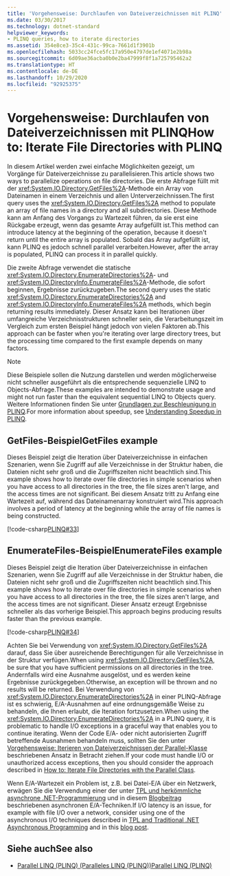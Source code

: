 ```yaml
---
title: 'Vorgehensweise: Durchlaufen von Dateiverzeichnissen mit PLINQ'
ms.date: 03/30/2017
ms.technology: dotnet-standard
helpviewer_keywords:
- PLINQ queries, how to iterate directories
ms.assetid: 354e8ce3-35c4-431c-99ca-7661d1f3901b
ms.openlocfilehash: 5033cc24fce5fc17a950e4797de1ef4071e2b98a
ms.sourcegitcommit: 6d09ae36acba0b0e2ba47999f8f1a725795462a2
ms.translationtype: HT
ms.contentlocale: de-DE
ms.lasthandoff: 10/29/2020
ms.locfileid: "92925375"
---
```

# <a name="how-to-iterate-file-directories-with-plinq"></a><span data-ttu-id="dcff1-102">Vorgehensweise: Durchlaufen von Dateiverzeichnissen mit PLINQ</span><span class="sxs-lookup"><span data-stu-id="dcff1-102">How to: Iterate File Directories with PLINQ</span></span>

<span data-ttu-id="dcff1-103">In diesem Artikel werden zwei einfache Möglichkeiten gezeigt, um Vorgänge für Dateiverzeichnisse zu parallelisieren.</span><span class="sxs-lookup"><span data-stu-id="dcff1-103">This article shows two ways to parallelize operations on file directories.</span></span> <span data-ttu-id="dcff1-104">Die erste Abfrage füllt mit der <xref:System.IO.Directory.GetFiles%2A>-Methode ein Array von Dateinamen in einem Verzeichnis und allen Unterverzeichnissen.</span><span class="sxs-lookup"><span data-stu-id="dcff1-104">The first query uses the <xref:System.IO.Directory.GetFiles%2A> method to populate an array of file names in a directory and all subdirectories.</span></span> <span data-ttu-id="dcff1-105">Diese Methode kann am Anfang des Vorgangs zu Wartezeit führen, da sie erst eine Rückgabe erzeugt, wenn das gesamte Array aufgefüllt ist.</span><span class="sxs-lookup"><span data-stu-id="dcff1-105">This method can introduce latency at the beginning of the operation, because it doesn't return until the entire array is populated.</span></span> <span data-ttu-id="dcff1-106">Sobald das Array aufgefüllt ist, kann PLINQ es jedoch schnell parallel verarbeiten.</span><span class="sxs-lookup"><span data-stu-id="dcff1-106">However, after the array is populated, PLINQ can process it in parallel quickly.</span></span>  
  
<span data-ttu-id="dcff1-107">Die zweite Abfrage verwendet die statische <xref:System.IO.Directory.EnumerateDirectories%2A>- und <xref:System.IO.DirectoryInfo.EnumerateFiles%2A>-Methode, die sofort beginnen, Ergebnisse zurückzugeben.</span><span class="sxs-lookup"><span data-stu-id="dcff1-107">The second query uses the static <xref:System.IO.Directory.EnumerateDirectories%2A> and <xref:System.IO.DirectoryInfo.EnumerateFiles%2A> methods, which begin returning results immediately.</span></span> <span data-ttu-id="dcff1-108">Dieser Ansatz kann bei Iterationen über umfangreiche Verzeichnisstrukturen schneller sein, die Verarbeitungszeit im Vergleich zum ersten Beispiel hängt jedoch von vielen Faktoren ab.</span><span class="sxs-lookup"><span data-stu-id="dcff1-108">This approach can be faster when you're iterating over large directory trees, but the processing time compared to the first example depends on many factors.</span></span>  
  
> [!NOTE]
> <span data-ttu-id="dcff1-109">Diese Beispiele sollen die Nutzung darstellen und werden möglicherweise nicht schneller ausgeführt als die entsprechende sequenzielle LINQ to Objects-Abfrage.</span><span class="sxs-lookup"><span data-stu-id="dcff1-109">These examples are intended to demonstrate usage and might not run faster than the equivalent sequential LINQ to Objects query.</span></span> <span data-ttu-id="dcff1-110">Weitere Informationen finden Sie unter [Grundlagen zur Beschleunigung in PLINQ](understanding-speedup-in-plinq.md).</span><span class="sxs-lookup"><span data-stu-id="dcff1-110">For more information about speedup, see [Understanding Speedup in PLINQ](understanding-speedup-in-plinq.md).</span></span>  
  
## <a name="getfiles-example"></a><span data-ttu-id="dcff1-111">GetFiles-Beispiel</span><span class="sxs-lookup"><span data-stu-id="dcff1-111">GetFiles example</span></span>

 <span data-ttu-id="dcff1-112">Dieses Beispiel zeigt die Iteration über Dateiverzeichnisse in einfachen Szenarien, wenn Sie Zugriff auf alle Verzeichnisse in der Struktur haben, die Dateien nicht sehr groß und die Zugriffszeiten nicht beachtlich sind.</span><span class="sxs-lookup"><span data-stu-id="dcff1-112">This example shows how to iterate over file directories in simple scenarios when you have access to all directories in the tree, the file sizes aren't large, and the access times are not significant.</span></span> <span data-ttu-id="dcff1-113">Bei diesem Ansatz tritt zu Anfang eine Wartezeit auf, während das Dateinamenarray konstruiert wird.</span><span class="sxs-lookup"><span data-stu-id="dcff1-113">This approach involves a period of latency at the beginning while the array of file names is being constructed.</span></span>  
  
 [!code-csharp[PLINQ#33](../../../samples/snippets/csharp/VS_Snippets_Misc/plinq/cs/plinqfileiteration.cs#33)]  
  
## <a name="enumeratefiles-example"></a><span data-ttu-id="dcff1-114">EnumerateFiles-Beispiel</span><span class="sxs-lookup"><span data-stu-id="dcff1-114">EnumerateFiles example</span></span>

 <span data-ttu-id="dcff1-115">Dieses Beispiel zeigt die Iteration über Dateiverzeichnisse in einfachen Szenarien, wenn Sie Zugriff auf alle Verzeichnisse in der Struktur haben, die Dateien nicht sehr groß und die Zugriffszeiten nicht beachtlich sind.</span><span class="sxs-lookup"><span data-stu-id="dcff1-115">This example shows how to iterate over file directories in simple scenarios when you have access to all directories in the tree, the file sizes aren't large, and the access times are not significant.</span></span> <span data-ttu-id="dcff1-116">Dieser Ansatz erzeugt Ergebnisse schneller als das vorherige Beispiel.</span><span class="sxs-lookup"><span data-stu-id="dcff1-116">This approach begins producing results faster than the previous example.</span></span>  
  
 [!code-csharp[PLINQ#34](../../../samples/snippets/csharp/VS_Snippets_Misc/plinq/cs/plinqfileiteration.cs#34)]  
  
 <span data-ttu-id="dcff1-117">Achten Sie bei Verwendung von <xref:System.IO.Directory.GetFiles%2A> darauf, dass Sie über ausreichende Berechtigungen für alle Verzeichnisse in der Struktur verfügen.</span><span class="sxs-lookup"><span data-stu-id="dcff1-117">When using <xref:System.IO.Directory.GetFiles%2A>, be sure that you have sufficient permissions on all directories in the tree.</span></span> <span data-ttu-id="dcff1-118">Andernfalls wird eine Ausnahme ausgelöst, und es werden keine Ergebnisse zurückgegeben.</span><span class="sxs-lookup"><span data-stu-id="dcff1-118">Otherwise, an exception will be thrown and no results will be returned.</span></span> <span data-ttu-id="dcff1-119">Bei Verwendung von <xref:System.IO.Directory.EnumerateDirectories%2A> in einer PLINQ-Abfrage ist es schwierig, E/A-Ausnahmen auf eine ordnungsgemäße Weise zu behandeln, die Ihnen erlaubt, die Iteration fortzusetzen.</span><span class="sxs-lookup"><span data-stu-id="dcff1-119">When using the <xref:System.IO.Directory.EnumerateDirectories%2A> in a PLINQ query, it is problematic to handle I/O exceptions in a graceful way that enables you to continue iterating.</span></span> <span data-ttu-id="dcff1-120">Wenn der Code E/A- oder nicht autorisierten Zugriff betreffende Ausnahmen behandeln muss, sollten Sie den unter [Vorgehensweise: Iterieren von Dateiverzeichnissen der Parallel-Klasse](how-to-iterate-file-directories-with-the-parallel-class.md) beschriebenen Ansatz in Betracht ziehen.</span><span class="sxs-lookup"><span data-stu-id="dcff1-120">If your code must handle I/O or unauthorized access exceptions, then you should consider the approach described in [How to: Iterate File Directories with the Parallel Class](how-to-iterate-file-directories-with-the-parallel-class.md).</span></span>  
  
 <span data-ttu-id="dcff1-121">Wenn E/A-Wartezeit ein Problem ist, z.B. bei Datei-E/A über ein Netzwerk, erwägen Sie die Verwendung einer der unter [TPL und herkömmliche asynchrone .NET-Programmierung](tpl-and-traditional-async-programming.md) und in diesem [Blogbeitrag](https://devblogs.microsoft.com/pfxteam/parallel-extensions-and-io/) beschriebenen asynchronen E/A-Techniken.</span><span class="sxs-lookup"><span data-stu-id="dcff1-121">If I/O latency is an issue, for example with file I/O over a network, consider using one of the asynchronous I/O techniques described in [TPL and Traditional .NET Asynchronous Programming](tpl-and-traditional-async-programming.md) and in this [blog post](https://devblogs.microsoft.com/pfxteam/parallel-extensions-and-io/).</span></span>  
  
## <a name="see-also"></a><span data-ttu-id="dcff1-122">Siehe auch</span><span class="sxs-lookup"><span data-stu-id="dcff1-122">See also</span></span>

- [<span data-ttu-id="dcff1-123">Parallel LINQ (PLINQ) (Paralleles LINQ (PLINQ))</span><span class="sxs-lookup"><span data-stu-id="dcff1-123">Parallel LINQ (PLINQ)</span></span>](introduction-to-plinq.md)
